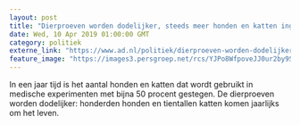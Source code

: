 ```yaml
---
layout: post
title: "Dierproeven worden dodelijker, steeds meer honden en katten ingezet"
date: Wed, 10 Apr 2019 01:00:00 GMT
category: politiek
externe_link: "https://www.ad.nl/politiek/dierproeven-worden-dodelijker-steeds-meer-honden-en-katten-ingezet~a7e7d3c8/"
feature_image: "https://images3.persgroep.net/rcs/YJPo8WfpoveJJ0ur2by9SsbotrI/diocontent/145158755/_fitwidth/400/?appId=21791a8992982cd8da851550a453bd7f&quality=0.7"
---
```


In een jaar tijd is het aantal honden en katten dat wordt gebruikt in medische experimenten met bijna 50 procent gestegen. De dierproeven worden dodelijker: honderden honden en tientallen katten komen jaarlijks om het leven.
